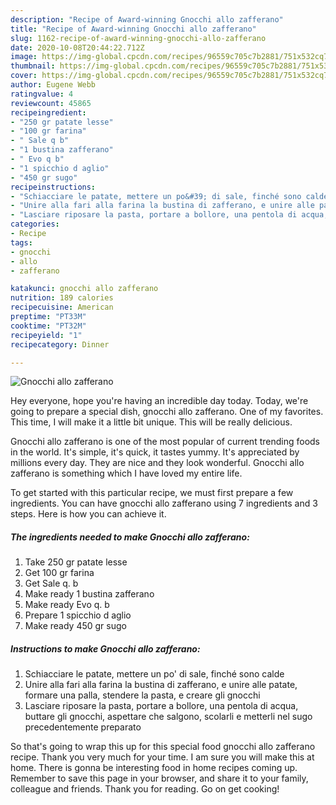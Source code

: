 ```yaml
---
description: "Recipe of Award-winning Gnocchi allo zafferano"
title: "Recipe of Award-winning Gnocchi allo zafferano"
slug: 1162-recipe-of-award-winning-gnocchi-allo-zafferano
date: 2020-10-08T20:44:22.712Z
image: https://img-global.cpcdn.com/recipes/96559c705c7b2881/751x532cq70/gnocchi-allo-zafferano-recipe-main-photo.jpg
thumbnail: https://img-global.cpcdn.com/recipes/96559c705c7b2881/751x532cq70/gnocchi-allo-zafferano-recipe-main-photo.jpg
cover: https://img-global.cpcdn.com/recipes/96559c705c7b2881/751x532cq70/gnocchi-allo-zafferano-recipe-main-photo.jpg
author: Eugene Webb
ratingvalue: 4
reviewcount: 45865
recipeingredient:
- "250 gr patate lesse"
- "100 gr farina"
- " Sale q b"
- "1 bustina zafferano"
- " Evo q b"
- "1 spicchio d aglio"
- "450 gr sugo"
recipeinstructions:
- "Schiacciare le patate, mettere un po&#39; di sale, finché sono calde"
- "Unire alla fari alla farina la bustina di zafferano, e unire alle patate, formare una palla, stendere la pasta, e creare gli gnocchi"
- "Lasciare riposare la pasta, portare a bollore, una pentola di acqua, buttare gli gnocchi, aspettare che salgono, scolarli e metterli nel sugo precedentemente preparato"
categories:
- Recipe
tags:
- gnocchi
- allo
- zafferano

katakunci: gnocchi allo zafferano 
nutrition: 189 calories
recipecuisine: American
preptime: "PT33M"
cooktime: "PT32M"
recipeyield: "1"
recipecategory: Dinner

---
```



![Gnocchi allo zafferano](https://img-global.cpcdn.com/recipes/96559c705c7b2881/751x532cq70/gnocchi-allo-zafferano-recipe-main-photo.jpg)

Hey everyone, hope you're having an incredible day today. Today, we're going to prepare a special dish, gnocchi allo zafferano. One of my favorites. This time, I will make it a little bit unique. This will be really delicious.

Gnocchi allo zafferano is one of the most popular of current trending foods in the world. It's simple, it's quick, it tastes yummy. It's appreciated by millions every day. They are nice and they look wonderful. Gnocchi allo zafferano is something which I have loved my entire life.




To get started with this particular recipe, we must first prepare a few ingredients. You can have gnocchi allo zafferano using 7 ingredients and 3 steps. Here is how you can achieve it.

<!--inarticleads1-->

##### The ingredients needed to make Gnocchi allo zafferano:

1. Take 250 gr patate lesse
1. Get 100 gr farina
1. Get  Sale q. b
1. Make ready 1 bustina zafferano
1. Make ready  Evo q. b
1. Prepare 1 spicchio d aglio
1. Make ready 450 gr sugo




<!--inarticleads2-->

##### Instructions to make Gnocchi allo zafferano:

1. Schiacciare le patate, mettere un po&#39; di sale, finché sono calde
1. Unire alla fari alla farina la bustina di zafferano, e unire alle patate, formare una palla, stendere la pasta, e creare gli gnocchi
1. Lasciare riposare la pasta, portare a bollore, una pentola di acqua, buttare gli gnocchi, aspettare che salgono, scolarli e metterli nel sugo precedentemente preparato




So that's going to wrap this up for this special food gnocchi allo zafferano recipe. Thank you very much for your time. I am sure you will make this at home. There is gonna be interesting food in home recipes coming up. Remember to save this page in your browser, and share it to your family, colleague and friends. Thank you for reading. Go on get cooking!
